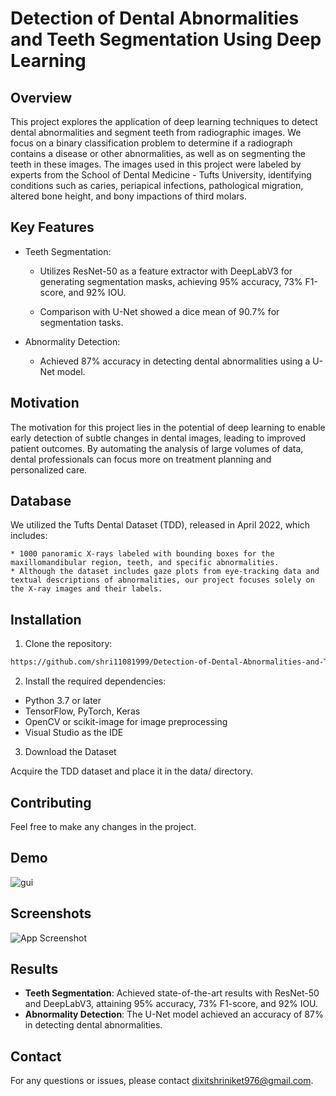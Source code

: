 
# Detection of Dental Abnormalities and Teeth Segmentation Using Deep Learning

## Overview

This project explores the application of deep learning techniques to detect dental abnormalities and segment teeth from radiographic images. We focus on a binary classification problem to determine if a radiograph contains a disease or other abnormalities, as well as on segmenting the teeth in these images. The images used in this project were labeled by experts from the School of Dental Medicine - Tufts University, identifying conditions such as caries, periapical infections, pathological migration, altered bone height, and bony impactions of third molars.
## Key Features

* Teeth Segmentation:

    * Utilizes ResNet-50 as a feature extractor with DeepLabV3 for generating segmentation masks, achieving 95% accuracy, 73% F1-score, and 92% IOU.

    * Comparison with U-Net showed a dice mean of 90.7% for segmentation tasks.

* Abnormality Detection:

    * Achieved 87% accuracy in detecting dental abnormalities using a U-Net model.
## Motivation
The motivation for this project lies in the potential of deep learning to enable early detection of subtle changes in dental images, leading to improved patient outcomes. By automating the analysis of large volumes of data, dental professionals can focus more on treatment planning and personalized care.
## Database
We utilized the Tufts Dental Dataset (TDD), released in April 2022, which includes:

    * 1000 panoramic X-rays labeled with bounding boxes for the maxillomandibular region, teeth, and specific abnormalities.
    * Although the dataset includes gaze plots from eye-tracking data and textual descriptions of abnormalities, our project focuses solely on the X-ray images and their labels.
## Installation

1. Clone the repository:

```bash
https://github.com/shri11081999/Detection-of-Dental-Abnormalities-and-Teeth-segmentaion.git
```
2. Install the required dependencies:

* Python 3.7 or later
* TensorFlow, PyTorch, Keras
* OpenCV or scikit-image for image preprocessing
* Visual Studio as the IDE


3. Download the Dataset

Acquire the TDD dataset and place it in the data/ directory.


## Contributing

Feel free to make any changes in the project.
## Demo

![gui](https://github.com/user-attachments/assets/a66109bf-e14d-4109-a005-0b04cc890c17)


## Screenshots

![App Screenshot](https://via.placeholder.com/468x300?text=App+Screenshot+Here)


## Results

* **Teeth Segmentation**: Achieved state-of-the-art results with ResNet-50 and DeepLabV3, attaining 95% accuracy, 73% F1-score, and 92% IOU.
* **Abnormality Detection**: The U-Net model achieved an accuracy of 87% in detecting dental abnormalities.

## Contact

For any questions or issues, please contact dixitshriniket976@gmail.com.

